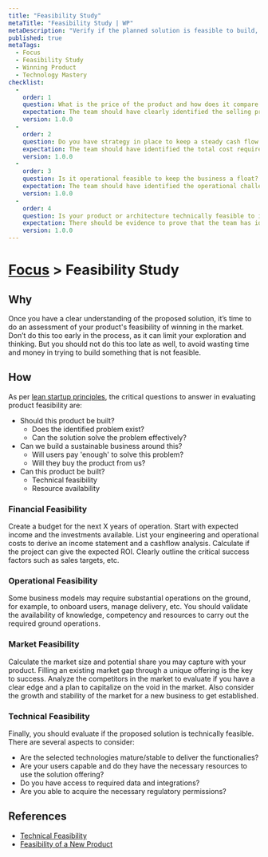 ```yaml
---
title: "Feasibility Study"
metaTitle: "Feasibility Study | WP"
metaDescription: "Verify if the planned solution is feasible to build, operate and gain market traction with resources available to you."
published: true
metaTags:
  - Focus
  - Feasibility Study
  - Winning Product
  - Technology Mastery
checklist: 
  -
    order: 1
    question: What is the price of the product and how does it compare against the competition?
    expectation: The team should have clearly identified the selling price and the operational cost component which goes into each item. The profit component should be identified. The price needs to be compared against the competition to assess the market viability of the product.
    version: 1.0.0
  -
    order: 2
    question: Do you have strategy in place to keep a steady cash flow throughout the product life cycle?
    expectation: The team should have identified the total cost required before the product makes any revenue and there should be sufficient investment to support that. Thereafter, the team should have identified the cost at each stage and strategies to stay cash flow positive throughout.
    version: 1.0.0
  -
    order: 3
    question: Is it operational feasible to keep the business a float? 
    expectation: The team should have identified the operational challenges such as delivery, production, etc.. There should be strategies in place to overcome those challenges.
    version: 1.0.0  
  -
    order: 4
    question: Is your product or architecture technically feasible to implement?
    expectation: There should be evidence to prove that the team has identified the key quality attributes properly and their celling constraints. Team should have tested the architecture for those corner cases. 
    version: 1.0.0  
---
```

# [Focus](../2-focus.md) > Feasibility Study

## Why

Once you have a clear understanding of the proposed solution, it’s time to do an assessment of your product's feasibility of winning in the market. Don’t do this too early in the process, as it can limit your exploration and thinking. But you should not do this too late as well, to avoid wasting time and money in trying to build something that is not feasible.

## How

As per [lean startup principles](http://theleanstartup.com/principles), the critical questions to answer in evaluating product feasibility are:

- Should this product be built?
  - Does the identified problem exist?
  - Can the solution solve the problem effectively?
- Can we build a sustainable business around this?
  - Will users pay 'enough' to solve this problem?
  - Will they buy the product from us?
- Can this product be built?
  - Technical feasibility
  - Resource availability

### Financial Feasibility

Create a budget for the next X years of operation. Start with expected income and the investments available. List your engineering and operational costs to derive an income statement and a cashflow analysis. Calculate if the project can give the expected ROI. Clearly outline the critical success factors such as sales targets, etc.

### Operational Feasibility

Some business models may require substantial operations on the ground, for example, to onboard users, manage delivery, etc. You should validate the availability of knowledge, competency and resources to carry out the required ground operations.

### Market Feasibility

Calculate the market size and potential share you may capture with your product. Filling an existing market gap through a unique offering is the key to success. Analyze the competitors in the market to evaluate if you have a clear edge and a plan to capitalize on the void in the market. Also consider the growth and stability of the market for a new business to get established.

### Technical Feasibility

Finally, you should evaluate if the proposed solution is technically feasible. There are several aspects to consider:

- Are the selected technologies mature/stable to deliver the functionalies?
- Are your users capable and do they have the necessary resources to use the solution offering?
- Do you have access to required data and integrations?
- Are you able to acquire the necessary regulatory permissions?

## References

- [Technical Feasibility](https://www.simplilearn.com/feasibility-study-article)
- [Feasibility of a New Product](https://www.npd-solutions.com/feasibility.html)
